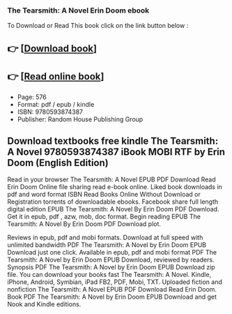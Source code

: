 ### The Tearsmith: A Novel Erin Doom ebook

To Download or Read This book click on the link button below :

## 👉  [**[Download book](http://filesbooks.info/download.php?group=book&from=github.com&id=698986&lnk=1081 "Download book")**]

## 👉  [**[Read online book](http://filesbooks.info/download.php?group=book&from=github.com&id=698986&lnk=1081 "Read online book")**]


* Page: 576
* Format: pdf / epub / kindle
* ISBN: 9780593874387
* Publisher: Random House Publishing Group



## Download textbooks free kindle The Tearsmith: A Novel 9780593874387 iBook MOBI RTF by Erin Doom (English Edition)


Read in your browser The Tearsmith: A Novel EPUB PDF Download Read Erin Doom Online file sharing read e-book online. Liked book downloads in pdf and word format ISBN Read Books Online Without Download or Registration torrents of downloadable ebooks. Facebook share full length digital edition EPUB The Tearsmith: A Novel By Erin Doom PDF Download. Get it in epub, pdf , azw, mob, doc format. Begin reading EPUB The Tearsmith: A Novel By Erin Doom PDF Download plot.

Reviews in epub, pdf and mobi formats. Download at full speed with unlimited bandwidth PDF The Tearsmith: A Novel by Erin Doom EPUB Download just one click. Available in epub, pdf and mobi format PDF The Tearsmith: A Novel by Erin Doom EPUB Download, reviewed by readers. Synopsis PDF The Tearsmith: A Novel by Erin Doom EPUB Download zip file. You can download your books fast The Tearsmith: A Novel. Kindle, iPhone, Android, Symbian, iPad FB2, PDF, Mobi, TXT. Uploaded fiction and nonfiction The Tearsmith: A Novel EPUB PDF Download Read Erin Doom. Book PDF The Tearsmith: A Novel by Erin Doom EPUB Download and get Nook and Kindle editions.





